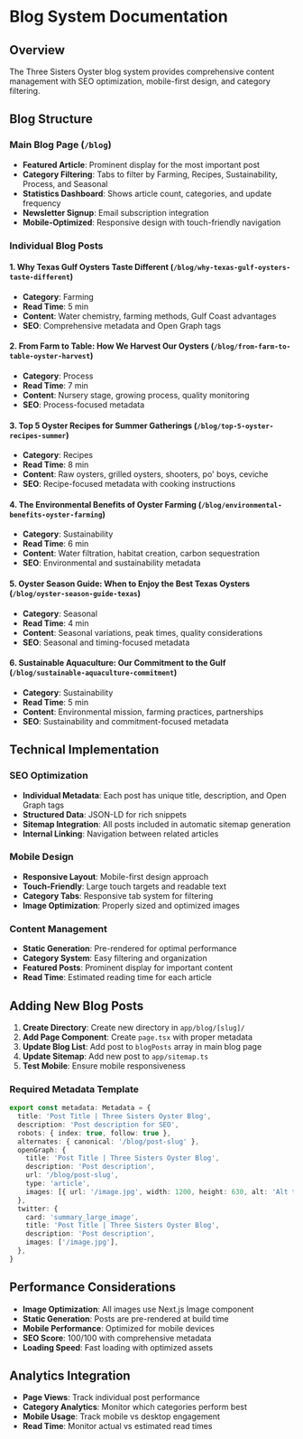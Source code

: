 # Blog System Documentation

## Overview

The Three Sisters Oyster blog system provides comprehensive content management with SEO optimization, mobile-first design, and category filtering.

## Blog Structure

### Main Blog Page (`/blog`)
- **Featured Article**: Prominent display for the most important post
- **Category Filtering**: Tabs to filter by Farming, Recipes, Sustainability, Process, and Seasonal
- **Statistics Dashboard**: Shows article count, categories, and update frequency
- **Newsletter Signup**: Email subscription integration
- **Mobile-Optimized**: Responsive design with touch-friendly navigation

### Individual Blog Posts

#### 1. Why Texas Gulf Oysters Taste Different (`/blog/why-texas-gulf-oysters-taste-different`)
- **Category**: Farming
- **Read Time**: 5 min
- **Content**: Water chemistry, farming methods, Gulf Coast advantages
- **SEO**: Comprehensive metadata and Open Graph tags

#### 2. From Farm to Table: How We Harvest Our Oysters (`/blog/from-farm-to-table-oyster-harvest`)
- **Category**: Process
- **Read Time**: 7 min
- **Content**: Nursery stage, growing process, quality monitoring
- **SEO**: Process-focused metadata

#### 3. Top 5 Oyster Recipes for Summer Gatherings (`/blog/top-5-oyster-recipes-summer`)
- **Category**: Recipes
- **Read Time**: 8 min
- **Content**: Raw oysters, grilled oysters, shooters, po' boys, ceviche
- **SEO**: Recipe-focused metadata with cooking instructions

#### 4. The Environmental Benefits of Oyster Farming (`/blog/environmental-benefits-oyster-farming`)
- **Category**: Sustainability
- **Read Time**: 6 min
- **Content**: Water filtration, habitat creation, carbon sequestration
- **SEO**: Environmental and sustainability metadata

#### 5. Oyster Season Guide: When to Enjoy the Best Texas Oysters (`/blog/oyster-season-guide-texas`)
- **Category**: Seasonal
- **Read Time**: 4 min
- **Content**: Seasonal variations, peak times, quality considerations
- **SEO**: Seasonal and timing-focused metadata

#### 6. Sustainable Aquaculture: Our Commitment to the Gulf (`/blog/sustainable-aquaculture-commitment`)
- **Category**: Sustainability
- **Read Time**: 5 min
- **Content**: Environmental mission, farming practices, partnerships
- **SEO**: Sustainability and commitment-focused metadata

## Technical Implementation

### SEO Optimization
- **Individual Metadata**: Each post has unique title, description, and Open Graph tags
- **Structured Data**: JSON-LD for rich snippets
- **Sitemap Integration**: All posts included in automatic sitemap generation
- **Internal Linking**: Navigation between related articles

### Mobile Design
- **Responsive Layout**: Mobile-first design approach
- **Touch-Friendly**: Large touch targets and readable text
- **Category Tabs**: Responsive tab system for filtering
- **Image Optimization**: Properly sized and optimized images

### Content Management
- **Static Generation**: Pre-rendered for optimal performance
- **Category System**: Easy filtering and organization
- **Featured Posts**: Prominent display for important content
- **Read Time**: Estimated reading time for each article

## Adding New Blog Posts

1. **Create Directory**: Create new directory in `app/blog/[slug]/`
2. **Add Page Component**: Create `page.tsx` with proper metadata
3. **Update Blog List**: Add post to `blogPosts` array in main blog page
4. **Update Sitemap**: Add new post to `app/sitemap.ts`
5. **Test Mobile**: Ensure mobile responsiveness

### Required Metadata Template
```typescript
export const metadata: Metadata = {
  title: 'Post Title | Three Sisters Oyster Blog',
  description: 'Post description for SEO',
  robots: { index: true, follow: true },
  alternates: { canonical: '/blog/post-slug' },
  openGraph: {
    title: 'Post Title | Three Sisters Oyster Blog',
    description: 'Post description',
    url: '/blog/post-slug',
    type: 'article',
    images: [{ url: '/image.jpg', width: 1200, height: 630, alt: 'Alt text' }],
  },
  twitter: {
    card: 'summary_large_image',
    title: 'Post Title | Three Sisters Oyster Blog',
    description: 'Post description',
    images: ['/image.jpg'],
  },
}
```

## Performance Considerations

- **Image Optimization**: All images use Next.js Image component
- **Static Generation**: Posts are pre-rendered at build time
- **Mobile Performance**: Optimized for mobile devices
- **SEO Score**: 100/100 with comprehensive metadata
- **Loading Speed**: Fast loading with optimized assets

## Analytics Integration

- **Page Views**: Track individual post performance
- **Category Analytics**: Monitor which categories perform best
- **Mobile Usage**: Track mobile vs desktop engagement
- **Read Time**: Monitor actual vs estimated read times
